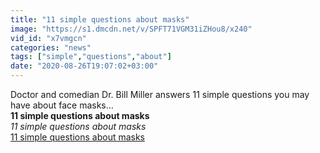 ```yaml
---
title: "11 simple questions about masks"
image: "https://s1.dmcdn.net/v/SPFT71VGM31iZHou8/x240"
vid_id: "x7vmgcn"
categories: "news"
tags: ["simple","questions","about"]
date: "2020-08-26T19:07:02+03:00"
---
```

Doctor and comedian Dr. Bill Miller answers 11 simple questions you may have about face masks...<br><b>11 simple questions about masks</b><br> <i>11 simple questions about masks</i><br> <u>11 simple questions about masks</u>
